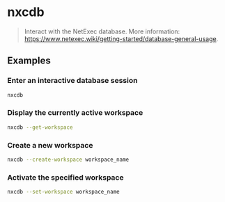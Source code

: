 # nxcdb

> Interact with the NetExec database. More information: <https://www.netexec.wiki/getting-started/database-general-usage>.

## Examples

### Enter an interactive database session

```bash
nxcdb
```

### Display the currently active workspace

```bash
nxcdb --get-workspace
```

### Create a new workspace

```bash
nxcdb --create-workspace workspace_name
```

### Activate the specified workspace

```bash
nxcdb --set-workspace workspace_name
```
